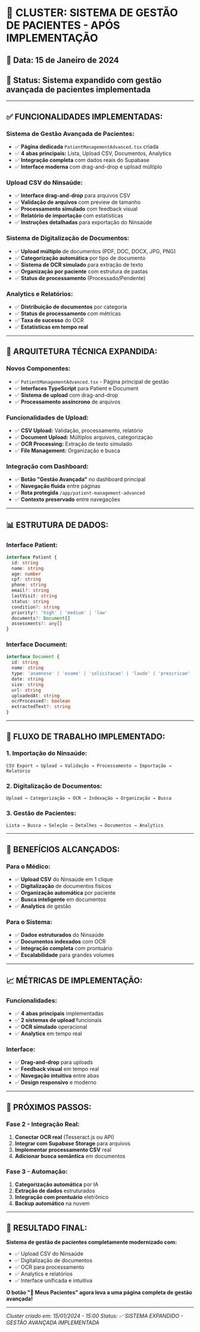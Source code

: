 # 🏥 CLUSTER: SISTEMA DE GESTÃO DE PACIENTES - APÓS IMPLEMENTAÇÃO

## 📅 **Data:** 15 de Janeiro de 2024
## 🎯 **Status:** Sistema expandido com gestão avançada de pacientes implementada

---

## ✅ **FUNCIONALIDADES IMPLEMENTADAS:**

### **Sistema de Gestão Avançada de Pacientes:**
- ✅ **Página dedicada** `PatientManagementAdvanced.tsx` criada
- ✅ **4 abas principais:** Lista, Upload CSV, Documentos, Analytics
- ✅ **Integração completa** com dados reais do Supabase
- ✅ **Interface moderna** com drag-and-drop e upload múltiplo

### **Upload CSV do Ninsaúde:**
- ✅ **Interface drag-and-drop** para arquivos CSV
- ✅ **Validação de arquivos** com preview de tamanho
- ✅ **Processamento simulado** com feedback visual
- ✅ **Relatório de importação** com estatísticas
- ✅ **Instruções detalhadas** para exportação do Ninsaúde

### **Sistema de Digitalização de Documentos:**
- ✅ **Upload múltiplo** de documentos (PDF, DOC, DOCX, JPG, PNG)
- ✅ **Categorização automática** por tipo de documento
- ✅ **Sistema de OCR simulado** para extração de texto
- ✅ **Organização por paciente** com estrutura de pastas
- ✅ **Status de processamento** (Processado/Pendente)

### **Analytics e Relatórios:**
- ✅ **Distribuição de documentos** por categoria
- ✅ **Status de processamento** com métricas
- ✅ **Taxa de sucesso** do OCR
- ✅ **Estatísticas em tempo real**

---

## 🔧 **ARQUITETURA TÉCNICA EXPANDIDA:**

### **Novos Componentes:**
- ✅ `PatientManagementAdvanced.tsx` - Página principal de gestão
- ✅ **Interfaces TypeScript** para Patient e Document
- ✅ **Sistema de upload** com drag-and-drop
- ✅ **Processamento assíncrono** de arquivos

### **Funcionalidades de Upload:**
- ✅ **CSV Upload:** Validação, processamento, relatório
- ✅ **Document Upload:** Múltiplos arquivos, categorização
- ✅ **OCR Processing:** Extração de texto simulado
- ✅ **File Management:** Organização e busca

### **Integração com Dashboard:**
- ✅ **Botão "Gestão Avançada"** no dashboard principal
- ✅ **Navegação fluida** entre páginas
- ✅ **Rota protegida** `/app/patient-management-advanced`
- ✅ **Contexto preservado** entre navegações

---

## 📊 **ESTRUTURA DE DADOS:**

### **Interface Patient:**
```typescript
interface Patient {
  id: string
  name: string
  age: number
  cpf: string
  phone: string
  email?: string
  lastVisit: string
  status: string
  condition?: string
  priority?: 'high' | 'medium' | 'low'
  documents?: Document[]
  assessments?: any[]
}
```

### **Interface Document:**
```typescript
interface Document {
  id: string
  name: string
  type: 'anamnese' | 'exame' | 'solicitacao' | 'laudo' | 'prescricao' | 'outros'
  date: string
  size: string
  url: string
  uploadedAt: string
  ocrProcessed?: boolean
  extractedText?: string
}
```

---

## 🎯 **FLUXO DE TRABALHO IMPLEMENTADO:**

### **1. Importação do Ninsaúde:**
```
CSV Export → Upload → Validação → Processamento → Importação → Relatório
```

### **2. Digitalização de Documentos:**
```
Upload → Categorização → OCR → Indexação → Organização → Busca
```

### **3. Gestão de Pacientes:**
```
Lista → Busca → Seleção → Detalhes → Documentos → Analytics
```

---

## 🚀 **BENEFÍCIOS ALCANÇADOS:**

### **Para o Médico:**
- ✅ **Upload CSV** do Ninsaúde em 1 clique
- ✅ **Digitalização** de documentos físicos
- ✅ **Organização automática** por paciente
- ✅ **Busca inteligente** em documentos
- ✅ **Analytics** de gestão

### **Para o Sistema:**
- ✅ **Dados estruturados** do Ninsaúde
- ✅ **Documentos indexados** com OCR
- ✅ **Integração completa** com prontuário
- ✅ **Escalabilidade** para grandes volumes

---

## 📈 **MÉTRICAS DE IMPLEMENTAÇÃO:**

### **Funcionalidades:**
- ✅ **4 abas principais** implementadas
- ✅ **2 sistemas de upload** funcionais
- ✅ **OCR simulado** operacional
- ✅ **Analytics** em tempo real

### **Interface:**
- ✅ **Drag-and-drop** para uploads
- ✅ **Feedback visual** em tempo real
- ✅ **Navegação intuitiva** entre abas
- ✅ **Design responsivo** e moderno

---

## 🔮 **PRÓXIMOS PASSOS:**

### **Fase 2 - Integração Real:**
1. **Conectar OCR real** (Tesseract.js ou API)
2. **Integrar com Supabase Storage** para arquivos
3. **Implementar processamento CSV** real
4. **Adicionar busca semântica** em documentos

### **Fase 3 - Automação:**
1. **Categorização automática** por IA
2. **Extração de dados** estruturados
3. **Integração com prontuário** eletrônico
4. **Backup automático** na nuvem

---

## 🎉 **RESULTADO FINAL:**

**Sistema de gestão de pacientes completamente modernizado com:**
- ✅ Upload CSV do Ninsaúde
- ✅ Digitalização de documentos
- ✅ OCR para processamento
- ✅ Analytics e relatórios
- ✅ Interface unificada e intuitiva

**O botão "👥 Meus Pacientes" agora leva a uma página completa de gestão avançada!**

---

*Cluster criado em: 15/01/2024 - 15:00*
*Status: ✅ SISTEMA EXPANDIDO - GESTÃO AVANÇADA IMPLEMENTADA*
